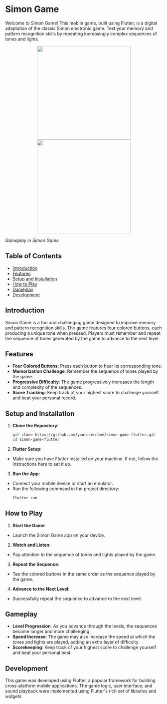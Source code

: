 # Simon Game

Welcome to Simon Game! This mobile game, built using Flutter, is a digital adaptation of the classic Simon electronic game. Test your memory and pattern recognition skills by repeating increasingly complex sequences of tones and lights.
<p align=center>
<img src = "https://github.com/Sherif-2001/simon_game/assets/93449171/ffdc2f25-d8fa-40ea-b10f-8d2ea34abcdb" width = "300">
<img src = "https://github.com/Sherif-2001/simon_game/assets/93449171/481bd855-1a13-4ded-ba56-bd85b932a13b" width = "300">
</p>

*Gameplay in Simon Game*

## Table of Contents

- [Introduction](#introduction)
- [Features](#features)
- [Setup and Installation](#setup-and-installation)
- [How to Play](#how-to-play)
- [Gameplay](#gameplay)
- [Development](#development)

## Introduction

Simon Game is a fun and challenging game designed to improve memory and pattern recognition skills. The game features four colored buttons, each producing a unique tone when pressed. Players must remember and repeat the sequence of tones generated by the game to advance to the next level.

## Features

- **Four Colored Buttons**: Press each button to hear its corresponding tone.
- **Memorization Challenge**: Remember the sequence of tones played by the game.
- **Progressive Difficulty**: The game progressively increases the length and complexity of the sequences.
- **Score Tracking**: Keep track of your highest score to challenge yourself and beat your personal record.

## Setup and Installation

1. **Clone the Repository**:
   ```bash
   git clone https://github.com/yourusername/simon-game-flutter.git
   cd simon-game-flutter

2. **Flutter Setup**:
- Make sure you have Flutter installed on your machine. If not, follow the instructions here to set it up.

3. **Run the App**:
- Connect your mobile device or start an emulator.
- Run the following command in the project directory:
  ```bash
  flutter run

## How to Play
1. **Start the Game**:
- Launch the Simon Game app on your device.
2. **Watch and Listen**:
- Pay attention to the sequence of tones and lights played by the game.
3. **Repeat the Sequence**:
- Tap the colored buttons in the same order as the sequence played by the game.
4. **Advance to the Next Level**:
- Successfully repeat the sequence to advance to the next level.

## Gameplay
- **Level Progression**: As you advance through the levels, the sequences become longer and more challenging.
- **Speed Increase**: The game may also increase the speed at which the tones and lights are played, adding an extra layer of difficulty.
- **Scorekeeping**: Keep track of your highest score to challenge yourself and beat your personal best.

## Development
This game was developed using Flutter, a popular framework for building cross-platform mobile applications. The game logic, user interface, and sound playback were implemented using Flutter's rich set of libraries and widgets
